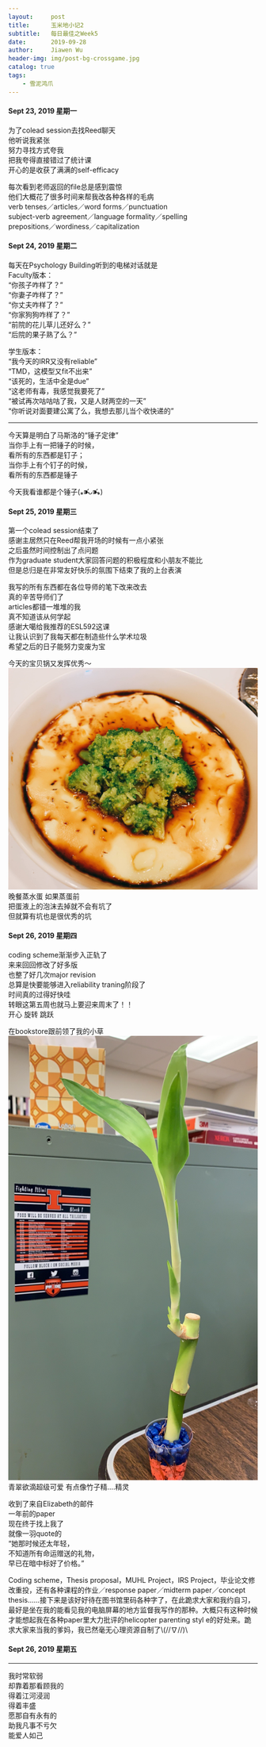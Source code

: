 ```yaml
---
layout:     post
title:      玉米地小记2
subtitle:   每日最佳之Week5
date:       2019-09-28
author:     Jiawen Wu
header-img: img/post-bg-crossgame.jpg
catalog: true
tags:
    - 雪泥鸿爪
---
```

<script type="text/javascript">
// 禁止右键菜单
document.oncontextmenu = function(){ return false; };
// 禁止文字选择
document.onselectstart = function(){ return false; };
// 禁止复制
document.oncopy = function(){ return false; };
// 禁止剪切
document.oncut = function(){ return false; };
// 禁止粘贴
document.onpaste = function(){ return false; };
</script>

#### Sept 23, 2019 星期一

为了colead session去找Reed聊天  
他听说我紧张  
努力寻找方式夸我  
把我夸得直接错过了统计课   
开心的是收获了满满的self-efficacy  

每次看到老师返回的file总是感到震惊  
他们大概花了很多时间来帮我改各种各样的毛病  
verb tenses／articles／word forms／punctuation  
subject-verb agreement／language formality／spelling  
prepositions／wordiness／capitalization  


#### Sept 24, 2019 星期二

每天在Psychology Building听到的电梯对话就是  
Faculty版本：  
“你孩子咋样了？”  
“你妻子咋样了？”  
“你丈夫咋样了？”  
“你家狗狗咋样了？”  
“前院的花儿草儿还好么？”  
“后院的果子熟了么？”  

学生版本：  
“我今天的IRR又没有reliable”  
“TMD，这模型又fit不出来”  
“该死的，生活中全是due”  
“这老师有毒，我感觉我要死了”  
“被试再次咕咕咕了我，又是人财两空的一天”    
“你听说对面要建公寓了么，我想去那儿当个收快递的”

---

今天算是明白了马斯洛的“锤子定律”  
当你手上有一把锤子的时候，  
看所有的东西都是钉子；  
当你手上有个钉子的时候，  
看所有的东西都是锤子  

今天我看谁都是个锤子(⁎⁍̴̛ᴗ⁍̴̛⁎)  

#### Sept 25, 2019 星期三 

第一个colead session结束了  
感谢主居然只在Reed帮我开场的时候有一点小紧张  
之后虽然时间控制出了点问题  
作为graduate student大家回答问题的积极程度和小朋友不能比  
但是总归是在非常友好快乐的氛围下结束了我的上台表演  

我写的所有东西都在各位导师的笔下改来改去  
真的辛苦导师们了  
articles都错一堆堆的我  
真不知道该从何学起  
感谢大噶给我推荐的ESL592这课  
让我认识到了我每天都在制造些什么学术垃圾  
希望之后的日子能努力变废为宝  

今天的宝贝锅又发挥优秀～  
![](https://raw.githubusercontent.com/BrokenCrayons/ImageBase/master/Images/IMG_2794.JPG)
晚餐蒸水蛋 如果蒸蛋前  
把蛋液上的泡沫去掉就不会有坑了  
但就算有坑也是很优秀的坑

#### Sept 26, 2019 星期四 

coding scheme渐渐步入正轨了  
来来回回修改了好多版  
也整了好几次major revision  
总算是快要能够进入reliability traning阶段了  
时间真的过得好快哇  
转眼这第五周也就马上要迎来周末了！！  
开心 旋转 跳跃  

在bookstore跟前领了我的小草  
![](https://raw.githubusercontent.com/BrokenCrayons/ImageBase/master/Images/IMG_2800.JPG)
青翠欲滴超级可爱 有点像竹子精....精灵  

收到了来自Elizabeth的邮件  
一年前的paper  
现在终于找上我了  
就像一羽quote的  
“她那时候还太年轻，  
不知道所有命运赠送的礼物，  
早已在暗中标好了价格。”  

Coding scheme，Thesis proposal，MUHL Project，IRS Project，毕业论文修改重投，还有各种课程的作业／response paper／midterm paper／concept thesis......接下来是该好好待在图书馆里码各种字了，在此跪求大家和我约自习，最好是坐在我的能看见我的电脑屏幕的地方监督我写作的那种。大概只有这种时候才能想起我在各种paper里大力批评的helicopter parenting styl e的好处来。跪求大家来当我的爹妈，我已然毫无心理资源自制了\\(//∇//)\

#### Sept 26, 2019 星期五  


---
我时常软弱  
却靠着那看顾我的  
得着江河浸润  
得着丰盛  
愿那自有永有的  
助我凡事不亏欠  
能爱人如己
